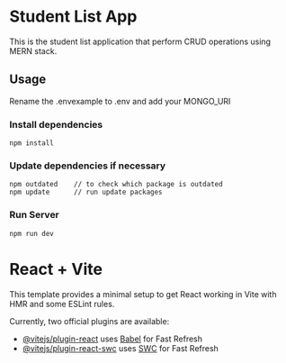 # Student List App

This is the student list application that perform CRUD operations using MERN stack.

## Usage

Rename the .envexample to .env and add your MONGO_URI

### Install dependencies

```
npm install
```

### Update dependencies if necessary

```
npm outdated    // to check which package is outdated
npm update      // run update packages
```

### Run Server

```
npm run dev
```

# React + Vite

This template provides a minimal setup to get React working in Vite with HMR and some ESLint rules.

Currently, two official plugins are available:

- [@vitejs/plugin-react](https://github.com/vitejs/vite-plugin-react/blob/main/packages/plugin-react/README.md) uses [Babel](https://babeljs.io/) for Fast Refresh
- [@vitejs/plugin-react-swc](https://github.com/vitejs/vite-plugin-react-swc) uses [SWC](https://swc.rs/) for Fast Refresh